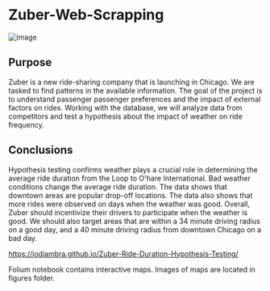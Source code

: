 # Zuber-Web-Scrapping
![image](https://user-images.githubusercontent.com/115895428/216845409-bc1e3957-2ab3-4816-9ea0-d3ad367424f1.png)

## Purpose
Zuber is a new ride-sharing company that is launching in Chicago. We are tasked to find patterns in the available information. The goal of the project is to understand passenger passenger preferences and the impact of external factors on rides. Working with the database, we will analyze data from competitors and test a hypothesis about the impact of weather on ride frequency. 


## Conclusions
Hypothesis testing confirms weather plays a crucial role in determining the average ride duration from the Loop to O'hare International. Bad weather conditions change the average ride duration. The data shows that downtown areas are popular drop-off locations. The data also shows that more rides were observed on days when the weather was good. Overall, Zuber should incentivize their drivers to participate when the weather is good. We should also target areas that are within a 34 minute driving radius on a good day, and a 40 minute driving radius from downtown Chicago on a bad day.

https://jodiambra.github.io/Zuber-Ride-Duration-Hypothesis-Testing/


Folium notebook contains interactive maps. Images of maps are located in figures folder.
